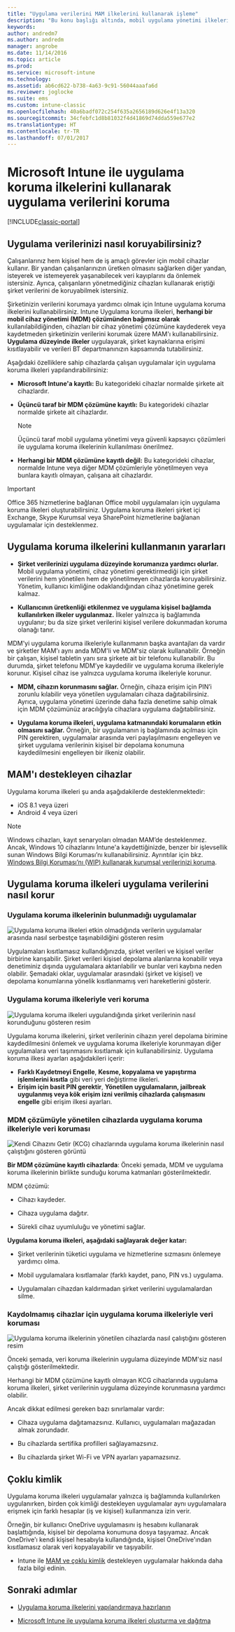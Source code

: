 ```yaml
---
title: "Uygulama verilerini MAM ilkelerini kullanarak işleme"
description: "Bu konu başlığı altında, mobil uygulama yönetimi ilkelerinin şirket verilerinizi korumaya, veri kaybını önlemeye ve kişisel bilgilerle iş bilgilerini birbirinden ayırmaya nasıl yardımcı olabileceği açıklanmaktadır."
keywords: 
author: andredm7
ms.author: andredm
manager: angrobe
ms.date: 11/14/2016
ms.topic: article
ms.prod: 
ms.service: microsoft-intune
ms.technology: 
ms.assetid: ab6cd622-b738-4a63-9c91-56044aaafa6d
ms.reviewer: joglocke
ms.suite: ems
ms.custom: intune-classic
ms.openlocfilehash: 40a6badf072c254f635a2656189d626e4f13a320
ms.sourcegitcommit: 34cfebfc1d8b81032f4d41869d74dda559e677e2
ms.translationtype: HT
ms.contentlocale: tr-TR
ms.lasthandoff: 07/01/2017
---
```

# <a name="protect-app-data-using-app-protection-policies-with-microsoft-intune"></a>Microsoft Intune ile uygulama koruma ilkelerini kullanarak uygulama verilerini koruma

[!INCLUDE[classic-portal](../includes/classic-portal.md)]

## <a name="how-you-can-protect-app-data"></a>Uygulama verilerinizi nasıl koruyabilirsiniz?
Çalışanlarınız hem kişisel hem de iş amaçlı görevler için mobil cihazlar kullanır. Bir yandan çalışanlarınızın üretken olmasını sağlarken diğer yandan, isteyerek ve istemeyerek yaşanabilecek veri kayıplarını da önlemek istersiniz.  Ayrıca, çalışanların yönetmediğiniz cihazları kullanarak eriştiği şirket verilerini de koruyabilmek istersiniz.

Şirketinizin verilerini korumaya yardımcı olmak için Intune uygulama koruma ilkelerini kullanabilirsiniz. Intune Uygulama koruma ilkeleri, **herhangi bir mobil cihaz yönetimi (MDM) çözümünden bağımsız olarak** kullanılabildiğinden, cihazları bir cihaz yönetimi çözümüne kaydederek veya kaydetmeden şirketinizin verilerini korumak üzere MAM'ı kullanabilirsiniz. **Uygulama düzeyinde ilkeler** uygulayarak, şirket kaynaklarına erişimi kısıtlayabilir ve verileri BT departmanınızın kapsamında tutabilirsiniz.

Aşağıdaki özelliklere sahip cihazlarda çalışan uygulamalar için uygulama koruma ilkeleri yapılandırabilirsiniz:

-   **Microsoft Intune'a kayıtlı:** Bu kategorideki cihazlar normalde şirkete ait cihazlardır.

-   **Üçüncü taraf bir MDM çözümüne kayıtlı:** Bu kategorideki cihazlar normalde şirkete ait cihazlardır.

    > [!NOTE]
    > Üçüncü taraf mobil uygulama yönetimi veya güvenli kapsayıcı çözümleri ile uygulama koruma ilkelerinin kullanılması önerilmez.

-   **Herhangi bir MDM çözümüne kayıtlı değil:** Bu kategorideki cihazlar, normalde Intune veya diğer MDM çözümleriyle yönetilmeyen veya bunlara kayıtlı olmayan, çalışana ait cihazlardır.

> [!IMPORTANT]
> Office 365 hizmetlerine bağlanan Office mobil uygulamaları için uygulama koruma ilkeleri oluşturabilirsiniz. Uygulama koruma ilkeleri şirket içi Exchange, Skype Kurumsal veya SharePoint hizmetlerine bağlanan uygulamalar için desteklenmez.

## <a name="benefits-of-using-app-protection-policies"></a>Uygulama koruma ilkelerini kullanmanın yararları

-   **Şirket verilerinizi uygulama düzeyinde korumanıza yardımcı olurlar.** Mobil uygulama yönetimi, cihaz yönetimi gerektirmediği için şirket verilerini hem yönetilen hem de yönetilmeyen cihazlarda koruyabilirsiniz. Yönetim, kullanıcı kimliğine odaklandığından cihaz yönetimine gerek kalmaz.

-   **Kullanıcının üretkenliği etkilenmez ve uygulama kişisel bağlamda kullanılırken ilkeler uygulanmaz.** İlkeler yalnızca iş bağlamında uygulanır; bu da size şirket verilerini kişisel verilere dokunmadan koruma olanağı tanır.

MDM'yi uygulama koruma ilkeleriyle kullanmanın başka avantajları da vardır ve şirketler MAM'ı aynı anda MDM'li ve MDM'siz olarak kullanabilir. Örneğin bir çalışan, kişisel tabletin yanı sıra şirkete ait bir telefonu kullanabilir. Bu durumda, şirket telefonu MDM’ye kaydedilir ve uygulama koruma ilkeleriyle korunur. Kişisel cihaz ise yalnızca uygulama koruma ilkeleriyle korunur.

- **MDM, cihazın korunmasını sağlar.** Örneğin, cihaza erişim için PIN’i zorunlu kılabilir veya yönetilen uygulamaları cihaza dağıtabilirsiniz. Ayrıca, uygulama yönetimi üzerinde daha fazla denetime sahip olmak için MDM çözümünüz aracılığıyla cihazlara uygulama dağıtabilirsiniz.

- **Uygulama koruma ilkeleri, uygulama katmanındaki korumaların etkin olmasını sağlar.** Örneğin, bir uygulamanın iş bağlamında açılması için PIN gerektiren, uygulamalar arasında veri paylaşılmasını engelleyen ve şirket uygulama verilerinin kişisel bir depolama konumuna kaydedilmesini engelleyen bir ilkeniz olabilir.

## <a name="devices-that-support-mam"></a>MAM'ı destekleyen cihazlar
Uygulama koruma ilkeleri şu anda aşağıdakilerde desteklenmektedir:
-   iOS 8.1 veya üzeri
-   Android 4 veya üzeri

>[!NOTE]
>Windows cihazları, kayıt senaryoları olmadan MAM’de desteklenmez. Ancak, Windows 10 cihazlarını Intune'a kaydettiğinizde, benzer bir işlevsellik sunan Windows Bilgi Koruması’nı kullanabilirsiniz. Ayrıntılar için bkz. [Windows Bilgi Koruması’nı (WIP) kullanarak kurumsal verilerinizi koruma](https://technet.microsoft.com/itpro/windows/keep-secure/protect-enterprise-data-using-wip).


##  <a name="how-app-protection-policies-protect-app-data"></a>Uygulama koruma ilkeleri uygulama verilerini nasıl korur

###  <a name="apps-without-app-protection-policies"></a>Uygulama koruma ilkelerinin bulunmadığı uygulamalar

![Uygulama koruma ilkeleri etkin olmadığında verilerin uygulamalar arasında nasıl serbestçe taşınabildiğini gösteren resim](../media/Apps_without_MAM_policies.png)

Uygulamaları kısıtlamasız kullandığınızda, şirket verileri ve kişisel veriler birbirine karışabilir. Şirket verileri kişisel depolama alanlarına konabilir veya denetiminiz dışında uygulamalara aktarılabilir ve bunlar veri kaybına neden olabilir. Şemadaki oklar, uygulamalar arasındaki (şirket ve kişisel) ve depolama konumlarına yönelik kısıtlanmamış veri hareketlerini gösterir.

### <a name="data-protection-with-app-protection-policies"></a>Uygulama koruma ilkeleriyle veri koruma

![Uygulama koruma ilkeleri uygulandığında şirket verilerinin nasıl korunduğunu gösteren resim](../media/Apps_with_mobile_app_policies.png)

Uygulama koruma ilkelerini, şirket verilerinin cihazın yerel depolama birimine kaydedilmesini önlemek ve uygulama koruma ilkeleriyle korunmayan diğer uygulamalara veri taşınmasını kısıtlamak için kullanabilirsiniz. Uygulama koruma ilkesi ayarları aşağıdakileri içerir:
- **Farklı Kaydetmeyi Engelle**, **Kesme, kopyalama ve yapıştırma işlemlerini kısıtla** gibi veri yeri değiştirme ilkeleri.
- **Erişim için basit PIN gerektir**, **Yönetilen uygulamaların, jailbreak uygulanmış veya kök erişim izni verilmiş cihazlarda çalışmasını engelle** gibi erişim ilkesi ayarları.

### <a name="data-protection-with-app-protection-on-devices-that-are-managed-by-a-mdm-solution"></a>MDM çözümüyle yönetilen cihazlarda uygulama koruma ilkeleriyle veri koruması

![Kendi Cihazını Getir (KCG) cihazlarında uygulama koruma ilkelerinin nasıl çalıştığını gösteren görüntü](../media/MAM_BYOD_November.png)

**Bir MDM çözümüne kayıtlı cihazlarda**: Önceki şemada, MDM ve uygulama koruma ilkelerinin birlikte sunduğu koruma katmanları gösterilmektedir.

MDM çözümü:

-   Cihazı kaydeder.

-   Cihaza uygulama dağıtır.

-   Sürekli cihaz uyumluluğu ve yönetimi sağlar.

**Uygulama koruma ilkeleri, aşağıdaki sağlayarak değer katar:**

-   Şirket verilerinin tüketici uygulama ve hizmetlerine sızmasını önlemeye yardımcı olma.

-   Mobil uygulamalara kısıtlamalar (farklı kaydet, pano, PIN vs.) uygulama.

-   Uygulamaları cihazdan kaldırmadan şirket verilerini uygulamalardan silme.


### <a name="data-protection-with-app-protection-policies-for-devices-without-enrollment"></a>Kaydolmamış cihazlar için uygulama koruma ilkeleriyle veri koruması

![Uygulama koruma ilkelerinin yönetilen cihazlarda nasıl çalıştığını gösteren resim](../media/MAM_ManagedDevices_November.png)

Önceki şemada, veri koruma ilkelerinin uygulama düzeyinde MDM'siz nasıl çalıştığı gösterilmektedir.

Herhangi bir MDM çözümüne kayıtlı olmayan KCG cihazlarında uygulama koruma ilkeleri, şirket verilerinin uygulama düzeyinde korunmasına yardımcı olabilir.

Ancak dikkat edilmesi gereken bazı sınırlamalar vardır:

-   Cihaza uygulama dağıtamazsınız. Kullanıcı, uygulamaları mağazadan almak zorundadır.

-   Bu cihazlarda sertifika profilleri sağlayamazsınız.

-   Bu cihazlarda şirket Wi-Fi ve VPN ayarları yapamazsınız.


## <a name="multi-identity"></a>Çoklu kimlik

Uygulama koruma ilkeleri uygulamalar yalnızca iş bağlamında kullanılırken uygulanırken, birden çok kimliği destekleyen uygulamalar aynı uygulamalara erişmek için farklı hesaplar (iş ve kişisel) kullanmanıza izin verir.  

Örneğin, bir kullanıcı OneDrive uygulamasını iş hesabını kullanarak başlattığında, kişisel bir depolama konumuna dosya taşıyamaz. Ancak OneDrive'ı kendi kişisel hesabıyla kullandığında, kişisel OneDrive'ından kısıtlamasız olarak veri kopyalayabilir ve taşıyabilir.  

- Intune ile [MAM ve çoklu kimlik](https://www.microsoft.com/cloud-platform/microsoft-intune-apps) destekleyen uygulamalar hakkında daha fazla bilgi edinin.

##  <a name="next-steps"></a>Sonraki adımlar
- [Uygulama koruma ilkelerini yapılandırmaya hazırlanın](get-ready-to-configure-mobile-app-management-policies-with-microsoft-intune.md)

- [Microsoft Intune ile uygulama koruma ilkeleri oluşturma ve dağıtma](create-and-deploy-mobile-app-management-policies-with-microsoft-intune.md)
